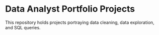 # Data Analyst Portfolio Projects
This repository holds projects portraying data cleaning, data exploration, and SQL queries.
